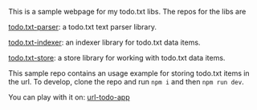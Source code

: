 This is a sample webpage for my todo.txt libs. The repos for the libs are 

[todo.txt-parser](https://github.com/ochuzor/todo.txt-parser):  a todo.txt text parser library.

[todo.txt-indexer](https://github.com/ochuzor/todo.txt-indexer): an indexer library for todo.txt data items.

[todo.txt-store](https://github.com/ochuzor/todo.txt-store): a store library for working with todo.txt data items. 

This sample repo contains an usage example for storing todo.txt items in the url. To develop, clone the repo and run ```npm i``` and then ```npm run dev```.

You can play with it on: [url-todo-app](https://url-todo-app.surge.sh/)
